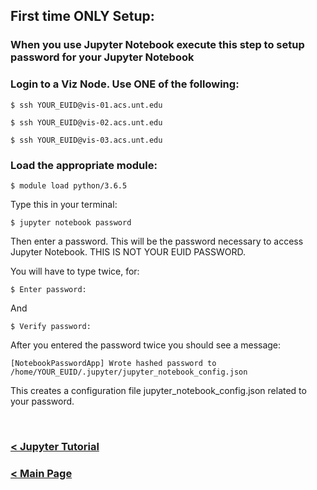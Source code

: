 ## First time ONLY Setup:

### When you use Jupyter Notebook execute this step to setup password for your Jupyter Notebook

### Login to a Viz Node. Use ONE of the following:

```
$ ssh YOUR_EUID@vis-01.acs.unt.edu
```

```
$ ssh YOUR_EUID@vis-02.acs.unt.edu
```

```
$ ssh YOUR_EUID@vis-03.acs.unt.edu
```

### Load the appropriate module:

  ```
  $ module load python/3.6.5
  ```


  Type this in your terminal:

  ```
  $ jupyter notebook password
  ```

  Then enter a password. This will be the password necessary to access Jupyter Notebook. THIS IS NOT YOUR EUID PASSWORD.

  You will have to type twice, for:

  ```
  $ Enter password:
  ```
  And

  ```
  $ Verify password:
  ```

  After you entered the password twice you should see a message:

  ```
  [NotebookPasswordApp] Wrote hashed password to /home/YOUR_EUID/.jupyter/jupyter_notebook_config.json
  ```

  This creates a configuration file jupyter_notebook_config.json related to your password.
  
  
  </br>

### [< Jupyter Tutorial](https://github.com/gmihaila/unt_hpc)

### [< Main Page](https://github.com/gmihaila/unt_hpc)
